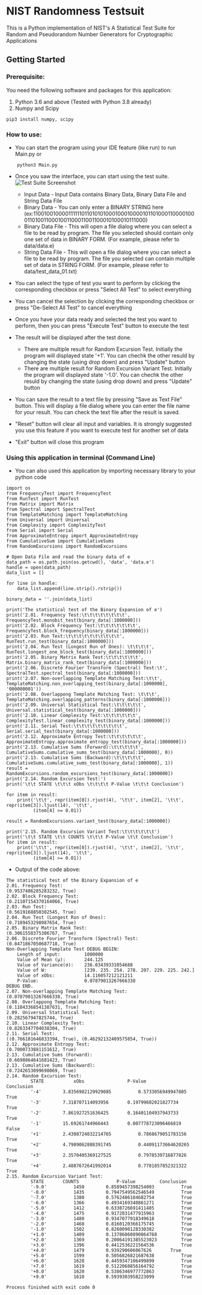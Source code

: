 # NIST Randomness Testsuit

This is a Python implementation of NIST's A Statistical Test Suite for Random and Pseudorandom Number Generators for Cryptographic Applications

## Getting Started

### Prerequisite:
You need the following software and packages for this application:
1. Python 3.6 and above (Tested with Python 3.8 already)
2. Numpy and Scipy
```
pip3 install numpy, scipy
```

### How to use:
* You can start the program using your IDE feature (like run) to run Main.py or 
```
    python3 Main.py
```
* Once you saw the interface, you can start using the test suite.
![Test Suite Screenshot](https://user-images.githubusercontent.com/25377399/145481469-183b14c3-cad8-4a8b-a841-7d45a09714a8.png)

    * Input Data - Input Data contains Binary Data, Binary Data File and String Data File
    * Binary Data - You can only enter a BINARY STRING here (ex:1100100100001111110110101010001000100001011010001100001000110100110001001100011001100010100010111000)
    * Binary Data File - This will open a file dialog where you can select a file to be read by program.
                       The file you selected should contain only one set of data in BINARY FORM.  (For example, please refer to data/data.e)
    * String Data File - This will open a file dialog where you can select a file to be read by program.
                       The file you selected can contain multiple set of data in STRING FORM.  (For example, please refer to data/test_data_01.txt)

* You can select the type of test you want to perform by clicking the corresponding checkbox or press "Select All Test" to select everything
* You can cancel the selection by clicking the corresponding checkbox or press "De-Select All Test" to cancel everything
* Once you have your data ready and selected the test you want to perform, then you can press "Execute Test" button to execute the test
* The result will be displayed after the test done.
    * There are multiple result for Random Excursion Test.  Initially the program will displayed state '+1'.  You can chechk the other resuld
         by changing the state (using drop down) and press "Update" button
    * There are multiple result for Random Excursion Variant Test.  Initially the program will displayed state '-1.0'.  You can chechk the other resuld
         by changing the state (using drop down) and press "Update" button
* You can save the result to a text file by pressing "Save as Text File" button.
    This will display a file dialog where you can enter the file name for your result.
    You can check the text file after the result is saved.
* "Reset" button will clear all input and variables.  It is strongly suggested you use this feature if you want to execute test for another set of data
* "Exit" button will close this program

### Using this application in terminal (Command Line)
* You can also used this application by importing necessary library to your python code
```
import os
from FrequencyTest import FrequencyTest
from RunTest import RunTest
from Matrix import Matrix
from Spectral import SpectralTest
from TemplateMatching import TemplateMatching
from Universal import Universal
from Complexity import ComplexityTest
from Serial import Serial
from ApproximateEntropy import ApproximateEntropy
from CumulativeSum import CumulativeSums
from RandomExcursions import RandomExcursions

# Open Data File and read the binary data of e
data_path = os.path.join(os.getcwd(), 'data', 'data.e')
handle = open(data_path)
data_list = []

for line in handle:
    data_list.append(line.strip().rstrip())

binary_data = ''.join(data_list)

print('The statistical test of the Binary Expansion of e')
print('2.01. Frequency Test:\t\t\t\t\t\t\t\t', FrequencyTest.monobit_test(binary_data[:1000000]))
print('2.02. Block Frequency Test:\t\t\t\t\t\t\t', FrequencyTest.block_frequency(binary_data[:1000000]))
print('2.03. Run Test:\t\t\t\t\t\t\t\t\t\t', RunTest.run_test(binary_data[:1000000]))
print('2.04. Run Test (Longest Run of Ones): \t\t\t\t', RunTest.longest_one_block_test(binary_data[:1000000]))
print('2.05. Binary Matrix Rank Test:\t\t\t\t\t\t', Matrix.binary_matrix_rank_text(binary_data[:1000000]))
print('2.06. Discrete Fourier Transform (Spectral) Test:\t', SpectralTest.spectral_test(binary_data[:1000000]))
print('2.07. Non-overlapping Template Matching Test:\t\t', TemplateMatching.non_overlapping_test(binary_data[:1000000], '000000001'))
print('2.08. Overlappong Template Matching Test: \t\t\t', TemplateMatching.overlapping_patterns(binary_data[:1000000]))
print('2.09. Universal Statistical Test:\t\t\t\t\t', Universal.statistical_test(binary_data[:1000000]))
print('2.10. Linear Complexity Test:\t\t\t\t\t\t', ComplexityTest.linear_complexity_test(binary_data[:1000000]))
print('2.11. Serial Test:\t\t\t\t\t\t\t\t\t', Serial.serial_test(binary_data[:1000000]))
print('2.12. Approximate Entropy Test:\t\t\t\t\t\t', ApproximateEntropy.approximate_entropy_test(binary_data[:1000000]))
print('2.13. Cumulative Sums (Forward):\t\t\t\t\t', CumulativeSums.cumulative_sums_test(binary_data[:1000000], 0))
print('2.13. Cumulative Sums (Backward):\t\t\t\t\t', CumulativeSums.cumulative_sums_test(binary_data[:1000000], 1))
result = RandomExcursions.random_excursions_test(binary_data[:1000000])
print('2.14. Random Excursion Test:')
print('\t\t STATE \t\t\t xObs \t\t\t\t P-Value \t\t\t Conclusion')

for item in result:
    print('\t\t', repr(item[0]).rjust(4), '\t\t', item[2], '\t\t', repr(item[3]).ljust(14), '\t\t',
          (item[4] >= 0.01))

result = RandomExcursions.variant_test(binary_data[:1000000])

print('2.15. Random Excursion Variant Test:\t\t\t\t\t\t')
print('\t\t STATE \t\t COUNTS \t\t\t P-Value \t\t Conclusion')
for item in result:
    print('\t\t', repr(item[0]).rjust(4), '\t\t', item[2], '\t\t', repr(item[3]).ljust(14), '\t\t',
          (item[4] >= 0.01))
```
* Output of the code above:
```
The statistical test of the Binary Expansion of e
2.01. Frequency Test:								 (0.9537486285283232, True)
2.02. Block Frequency Test:							 (0.21107154370164066, True)
2.03. Run Test:										 (0.5619168850302545, True)
2.04. Run Test (Longest Run of Ones): 				 (0.7189453298987654, True)
2.05. Binary Matrix Rank Test:						 (0.3061558375306767, True)
2.06. Discrete Fourier Transform (Spectral) Test:	 (0.8471867050687718, True)
Non-Overlapping Template Test DEBUG BEGIN:
	Length of input:		 1000000
	Value of Mean (µ):		 244.125
	Value of Variance(σ):	 236.03439331054688
	Value of W:				 [239. 235. 254. 278. 207. 229. 225. 242.]
	Value of xObs:			 14.116057212121211
	P-Value:				 0.07879013267666338
DEBUG END.
2.07. Non-overlapping Template Matching Test:		 (0.07879013267666338, True)
2.08. Overlappong Template Matching Test: 			 (0.11043368541387631, True)
2.09. Universal Statistical Test:					 (0.282567947825744, True)
2.10. Linear Complexity Test:						 (0.8263347704038304, True)
2.11. Serial Test:									 ((0.766181646833394, True), (0.46292132409575854, True))
2.12. Approximate Entropy Test:						 (0.7000733881151612, True)
2.13. Cumulative Sums (Forward):					 (0.6698864641681423, True)
2.13. Cumulative Sums (Backward):					 (0.7242653099698069, True)
2.14. Random Excursion Test:
		 STATE 			 xObs 				 P-Value 			 Conclusion
		 '-4' 		 3.8356982129929085 		 0.5733056949947805 		 True
		 '-3' 		 7.318707114093956 		 0.19799602021827734 		 True
		 '-2' 		 7.861927251636425 		 0.16401104937943733 		 True
		 '-1' 		 15.69261744966443 		 0.007778723096466819 		 False
		 '+1' 		 2.4308724832214765 		 0.7868679051783156 		 True
		 '+2' 		 4.7989062888391745 		 0.44091173664620265 		 True
		 '+3' 		 2.3570405369127525 		 0.7978539716877826 		 True
		 '+4' 		 2.4887672641992014 		 0.7781857852321322 		 True
2.15. Random Excursion Variant Test:						
		 STATE 		 COUNTS 			 P-Value 		 Conclusion
		 '-9.0' 		 1450 		 0.8589457398254003 		 True
		 '-8.0' 		 1435 		 0.7947549562546549 		 True
		 '-7.0' 		 1380 		 0.5762486184682754 		 True
		 '-6.0' 		 1366 		 0.4934169340861271 		 True
		 '-5.0' 		 1412 		 0.6338726691411485 		 True
		 '-4.0' 		 1475 		 0.9172831477915963 		 True
		 '-3.0' 		 1480 		 0.9347077918349618 		 True
		 '-2.0' 		 1468 		 0.8160120366175745 		 True
		 '-1.0' 		 1502 		 0.8260090128330382 		 True
		 '+1.0' 		 1409 		 0.13786060890864768 		 True
		 '+2.0' 		 1369 		 0.20064191385523023 		 True
		 '+3.0' 		 1396 		 0.4412536221564536 		 True
		 '+4.0' 		 1479 		 0.939290606067626 		 True
		 '+5.0' 		 1599 		 0.5056826821687638 		 True
		 '+6.0' 		 1628 		 0.4459347106499899 		 True
		 '+7.0' 		 1619 		 0.5122068856164792 		 True
		 '+8.0' 		 1620 		 0.5386346977772863 		 True
		 '+9.0' 		 1610 		 0.5939303958223099 		 True

Process finished with exit code 0
```
